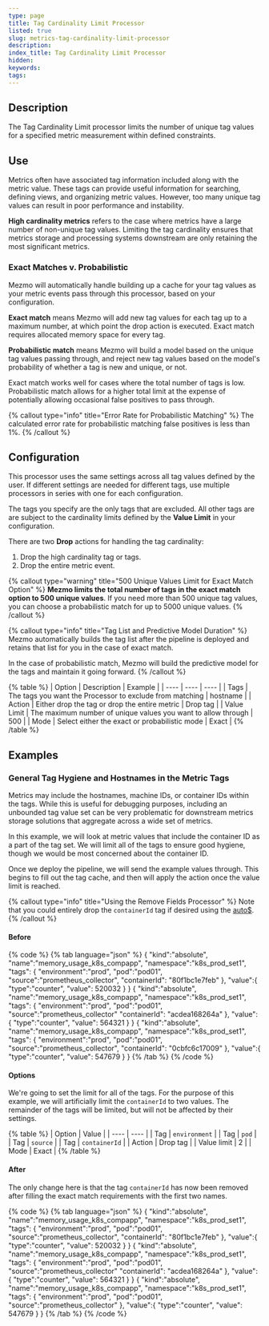 ```yaml
---
type: page
title: Tag Cardinality Limit Processor
listed: true
slug: metrics-tag-cardinality-limit-processor
description: 
index_title: Tag Cardinality Limit Processor
hidden: 
keywords: 
tags: 
---
```


## Description

The Tag Cardinality Limit processor limits the number of unique tag values for a specified metric measurement within defined constraints.

## Use

Metrics often have associated tag information included along with the metric value. These tags can provide useful information for searching, defining views, and organizing metric values. However, too many unique tag values can result in poor performance and instability.

**High cardinality metrics** refers to the case where metrics have a large number of non-unique tag values. Limiting the tag cardinality ensures that metrics storage and processing systems downstream are only retaining the most significant metrics. 

### Exact Matches v. Probabilistic

Mezmo will automatically handle building up a cache for your tag values as your metric events pass through this processor, based on your configuration.

**Exact match** means Mezmo will add new tag values for each tag up to a maximum number, at which point the drop action is executed. Exact match requires allocated memory space for every tag.

**Probabilistic match** means Mezmo will build a model based on the unique tag values passing through, and reject new tag values based on the model's probability of whether a tag is new and unique, or not.

Exact match works well for cases where the total number of tags is low. Probabilistic match allows for a higher total limit at the expense of potentially allowing occasional false positives to pass through.

{% callout type="info" title="Error Rate for Probabilistic Matching" %}
The calculated error rate for probabilistic matching false positives is less than 1%.
{% /callout %}

## Configuration

This processor uses the same settings across all tag values defined by the user. If different settings are needed for different tags, use multiple processors in series with one for each configuration.

The tags you specify are the only tags that are excluded. All other tags are are subject to the cardinality limits defined by the **Value Limit** in your configuration. 

There are two **Drop** actions for handling the tag cardinality:

1. Drop the high cardinality tag or tags.
2. Drop the entire metric event.

{% callout type="warning" title="500 Unique Values Limit for Exact Match Option" %}
**Mezmo limits the total number of tags in the exact match option to 500 unique values**. If you need more than 500 unique tag values, you can choose a probabilistic match for up to 5000 unique values.
{% /callout %}

{% callout type="info" title="Tag List and Predictive Model Duration" %}
Mezmo automatically builds the tag list after the pipeline is deployed and retains that list for you in the case of exact match. 

In the case of probabilistic match, Mezmo will build the predictive model for the tags and maintain it going forward.
{% /callout %}

{% table %}
| Option | Description | Example | 
| ---- | ---- | ---- | 
| Tags | The tags you want the Processor to exclude from matching | hostname | 
| Action | Either drop the tag or drop the entire metric | Drop tag | 
| Value Limit | The maximum number of unique values you want to allow through | 500 | 
| Mode | Select either the exact or probabilistic mode | Exact | 
{% /table %}

## Examples

### General Tag Hygiene and Hostnames in the Metric Tags

Metrics may include the hostnames, machine IDs, or container IDs within the tags. While this is useful for debugging purposes, including an unbounded tag value set can be very problematic for downstream metrics storage solutions that aggregate across a wide set of metrics.

In this example, we will look at metric values that include the container ID as a part of the tag set. We will limit all of the tags to ensure good hygiene, though we would be most concerned about the container ID.

Once we deploy the pipeline, we will send the example values through. This begins to fill out the tag cache, and then will apply the action once the value limit is reached.

{% callout type="info" title="Using the Remove Fields Processor" %}
Note that you could entirely drop the `containerId` tag if desired using the [auto$](/telemetry-pipelines/drop-fields-processor).
{% /callout %}

#### Before

{% code %}
{% tab language="json" %}
{
  "kind":"absolute",
  "name":"memory_usage_k8s_compapp",
  "namespace":"k8s_prod_set1",
  "tags": {
    "environment":"prod",
    "pod":"pod01",
    "source":"prometheus_collector",
    "containerId": "80f1bc1e7feb"
  },
  "value":{
    "type":"counter",
    "value": 520032
  }
}
{
  "kind":"absolute",
  "name":"memory_usage_k8s_compapp",
  "namespace":"k8s_prod_set1",
  "tags": {
    "environment":"prod",
    "pod":"pod01",
    "source":"prometheus_collector"
    "containerId": "acdea168264a"
  },
  "value":{
    "type":"counter",
    "value": 564321
  }
}
{
  "kind":"absolute",
  "name":"memory_usage_k8s_compapp",
  "namespace":"k8s_prod_set1",
  "tags": {
    "environment":"prod",
    "pod":"pod01",
    "source":"prometheus_collector",
    "containerId": "0cbfc6c17009"
  },
  "value":{
    "type":"counter",
    "value": 547679
  }
}
{% /tab %}
{% /code %}

#### Options

We're going to set the limit for all of the tags. For the purpose of this example, we will artificially limit the `containerId` to two values. The remainder of the tags will be limited, but will not be affected by their settings.

{% table %}
| Option | Value | 
| ---- | ---- | 
| Tag | `environment` | 
| Tag | `pod` | 
| Tag | `source` | 
| Tag | `containerId` | 
| Action | Drop tag | 
| Value limit | 2 | 
| Mode | Exact | 
{% /table %}

#### After

The only change here is that the tag `containerId` has now been removed after filling the exact match requirements with the first two names.

{% code %}
{% tab language="json" %}
{
  "kind":"absolute",
  "name":"memory_usage_k8s_compapp",
  "namespace":"k8s_prod_set1",
  "tags": {
    "environment":"prod",
    "pod":"pod01",
    "source":"prometheus_collector",
    "containerId": "80f1bc1e7feb"
  },
  "value":{
    "type":"counter",
    "value": 520032
  }
}
{
  "kind":"absolute",
  "name":"memory_usage_k8s_compapp",
  "namespace":"k8s_prod_set1",
  "tags": {
    "environment":"prod",
    "pod":"pod01",
    "source":"prometheus_collector"
    "containerId": "acdea168264a"
  },
  "value":{
    "type":"counter",
    "value": 564321
  }
}
{
  "kind":"absolute",
  "name":"memory_usage_k8s_compapp",
  "namespace":"k8s_prod_set1",
  "tags": {
    "environment":"prod",
    "pod":"pod01",
    "source":"prometheus_collector"
  },
  "value":{
    "type":"counter",
    "value": 547679
  }
}
{% /tab %}
{% /code %}